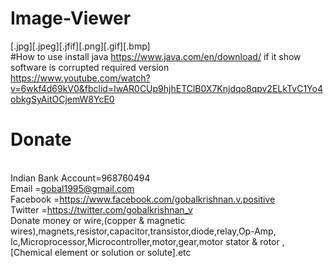 # Image-Viewer
[.jpg][.jpeg][.jfif][.png][.gif][.bmp]
<br>
#How to use
install java https://www.java.com/en/download/ if it show software is corrupted required version<br>
https://www.youtube.com/watch?v=6wkf4d69kV0&fbclid=IwAR0CUp9hjhETClB0X7Knjdqo8qpv2ELkTvC1Yo4obkgSyAitOCjemW8YcE0
# Donate
<br>Indian Bank Account=968760494
<br>Email              =gobal1995@gmail.com
<br>Facebook           =https://www.facebook.com/gobalkrishnan.v.positive
<br>Twitter            =https://twitter.com/gobalkrishnan_v
<br>Donate money or wire,(copper & magnetic wires),magnets,resistor,capacitor,transistor,diode,relay,Op-Amp,<br>Ic,Microprocessor,Microcontroller,motor,gear,motor stator & rotor ,[Chemical element or solution or solute].etc
